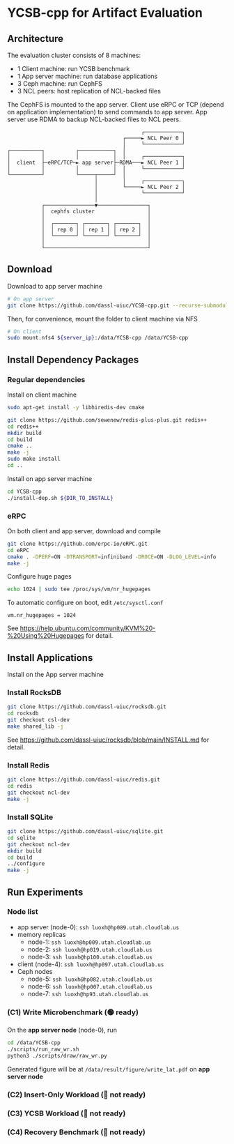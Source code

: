 # YCSB-cpp for Artifact Evaluation

## Architecture
The evaluation cluster consists of 8 machines:

- 1 Client machine: run YCSB benchmark
- 1 App server machine: run database applications
- 3 Ceph machine: run CephFS
- 3 NCL peers: host replication of NCL-backed files

The CephFS is mounted to the app server. Client use eRPC or TCP (depend on application implementation) to send commands to app server. App server use RDMA to backup NCL-backed files to NCL peers.
```
                                           ┌────────────┐
                                     ┌─────► NCL Peer 0 │
                                     │     └────────────┘
┌──────────┐          ┌───────────┐  │
│          │          │           │  │     ┌────────────┐
│  client  ├─eRPC/TCP─► app server├─RDMA───► NCL Peer 1 │
│          │          │           │  │     └────────────┘
└──────────┘          └─────┬─────┘  │
                            │        │     ┌────────────┐
                            │        └─────► NCL Peer 2 │
                            │              └────────────┘
                            │
           ┌────────────────▼────────────────┐
           │  cephfs cluster                 │
           │                                 │
           │  ┌───────┐ ┌───────┐ ┌───────┐  │
           │  │ rep 0 │ │ rep 1 │ │ rep 2 │  │
           │  └───────┘ └───────┘ └───────┘  │
           │                                 │
           └─────────────────────────────────┘
```

## Download
Download to app server machine
```bash
# On app server
git clone https://github.com/dassl-uiuc/YCSB-cpp.git --recurse-submodules
```
Then, for convenience, mount the folder to client machine via NFS
```bash
# On client
sudo mount.nfs4 ${server_ip}:/data/YCSB-cpp /data/YCSB-cpp
```

## Install Dependency Packages

### Regular dependencies
Install on client machine
```bash
sudo apt-get install -y libhiredis-dev cmake

git clone https://github.com/sewenew/redis-plus-plus.git redis++
cd redis++
mkdir build
cd build
cmake ..
make -j
sudo make install
cd ..
```

Install on app server machine
```bash
cd YCSB-cpp
./install-dep.sh ${DIR_TO_INSTALL}
```

### eRPC
On both client and app server, download and compile
```bash
git clone https://github.com/erpc-io/eRPC.git
cd eRPC
cmake . -DPERF=ON -DTRANSPORT=infiniband -DROCE=ON -DLOG_LEVEL=info
make -j
```
Configure huge pages
```bash
echo 1024 | sudo tee /proc/sys/vm/nr_hugepages
```
To automatic configure on boot, edit `/etc/sysctl.conf`
```
vm.nr_hugepages = 1024
```
See https://help.ubuntu.com/community/KVM%20-%20Using%20Hugepages for detail.

## Install Applications
Install on the App server machine

### Install RocksDB
```bash
git clone https://github.com/dassl-uiuc/rocksdb.git
cd rocksdb
git checkout csl-dev
make shared_lib -j
```
See https://github.com/dassl-uiuc/rocksdb/blob/main/INSTALL.md for detail.

### Install Redis
```bash
git clone https://github.com/dassl-uiuc/redis.git
cd redis
git checkout ncl-dev
make -j
```

### Install SQLite
```bash
git clone https://github.com/dassl-uiuc/sqlite.git
cd sqlite
git checkout ncl-dev
mkdir build
cd build
../configure
make -j
```

## Run Experiments

### Node list
- app server (node-0): `ssh luoxh@hp089.utah.cloudlab.us`
- memory replicas
  - node-1: `ssh luoxh@hp009.utah.cloudlab.us`
  - node-2: `ssh luoxh@hp019.utah.cloudlab.us`
  - node-3: `ssh luoxh@hp100.utah.cloudlab.us`
- client (node-4): `ssh luoxh@hp097.utah.cloudlab.us`
- Ceph nodes
  - node-5: `ssh luoxh@hp082.utah.cloudlab.us`
  - node-6: `ssh luoxh@hp007.utah.cloudlab.us`
  - node-7: `ssh luoxh@hp93.utah.cloudlab.us`

### (C1) Write Microbenchmark (🟢 ready)
On the **app server node** (node-0), run
```bash
cd /data/YCSB-cpp
./scripts/run_raw_wr.sh
python3 ./scripts/draw/raw_wr.py
```
Generated figure will be at `/data/result/figure/write_lat.pdf` on **app server node**

### (C2) Insert-Only Workload (🔴 not ready)

### (C3) YCSB Workload (🔴 not ready)

### (C4) Recovery Benchmark (🔴 not ready)

